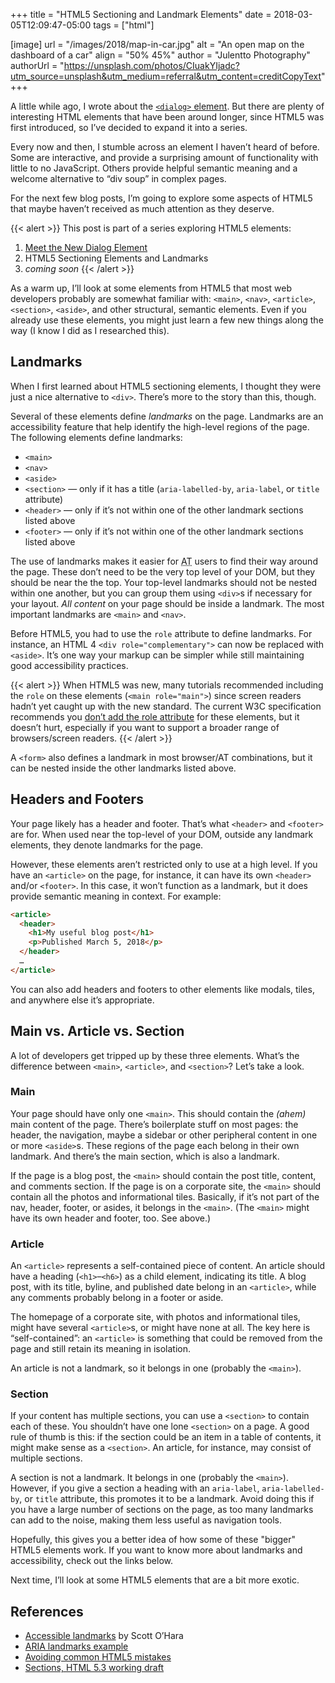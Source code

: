 +++
title = "HTML5 Sectioning and Landmark Elements"
date = 2018-03-05T12:09:47-05:00
tags = ["html"]

[image]
  url = "/images/2018/map-in-car.jpg"
  alt = "An open map on the dashboard of a car"
  align = "50% 45%"
  author = "Julentto Photography"
  authorUrl = "https://unsplash.com/photos/CIuakYIjadc?utm_source=unsplash&utm_medium=referral&utm_content=creditCopyText"
+++

A little while ago, I wrote about the [`<dialog>` element](/posts/2018/meet-the-new-dialog-element/). But there are plenty of interesting HTML elements that have been around longer, since HTML5 was first introduced, so I’ve decided to expand it into a series.

Every now and then, I stumble across an element I haven’t heard of before. Some are interactive, and provide a surprising amount of functionality with little to no JavaScript. Others provide helpful semantic meaning and a welcome alternative to “div soup” in complex pages.

For the next few blog posts, I’m going to explore some aspects of HTML5 that maybe haven’t received as much attention as they deserve.

{{< alert >}}
This post is part of a series exploring HTML5 elements:

1. [Meet the New Dialog Element](/posts/2018/meet-the-new-dialog-element/)
2. HTML5 Sectioning Elements and Landmarks
3. *coming soon*
{{< /alert >}}

As a warm up, I’ll look at some elements from HTML5 that most web developers probably are somewhat familiar with: `<main>`, `<nav>`, `<article>`, `<section>`, `<aside>`, and other structural, semantic elements. Even if you already use these elements, you might just learn a few new things along the way (I know I did as I researched this).

## Landmarks

When I first learned about HTML5 sectioning elements, I thought they were just a nice alternative to `<div>`. There’s more to the story than this, though.

Several of these elements define *landmarks* on the page. Landmarks are an accessibility feature that help identify the high-level regions of the page. The following elements define landmarks:

* `<main>`
* `<nav>`
* `<aside>`
* `<section>` — only if it has a title (`aria-labelled-by`, `aria-label`, or `title` attribute)
* `<header>` — only if it’s not within one of the other landmark sections listed above
* `<footer>` — only if it’s not within one of the other landmark sections listed above

The use of landmarks makes it easier for <abbr title="assistive technology">AT</abbr> users to find their way around the page. These don’t need to be the very top level of your DOM, but they should be near the the top. Your top-level landmarks should not be nested within one another, but you can group them using `<div>`s if necessary for your layout. *All content* on your page should be inside a landmark. The most important landmarks are `<main>` and `<nav>`.

Before HTML5, you had to use the `role` attribute to define landmarks. For instance, an HTML 4 `<div role="complementary">` can now be replaced with `<aside>`. It’s one way your markup can be simpler while still maintaining good accessibility practices.

{{< alert >}}
When HTML5 was new, many tutorials recommended including the `role` on these elements (`<main role="main">`) since screen readers hadn’t yet caught up with the new standard. The current W3C specification recommends you [don’t add the role attribute](https://www.w3.org/TR/html52/dom.html#do-not-set) for these elements, but it doesn’t hurt, especially if you want to support a broader range of browsers/screen readers.
{{< /alert >}}

A `<form>` also defines a landmark in most browser/AT combinations, but it can be nested inside the other landmarks listed above.

## Headers and Footers

Your page likely has a header and footer. That’s what `<header>` and `<footer>` are for. When used near the top-level of your DOM, outside any landmark elements, they denote landmarks for the page.

However, these elements aren’t restricted only to use at a high level. If you have an `<article>` on the page, for instance, it can have its own `<header>` and/or `<footer>`. In this case, it won’t function as a landmark, but it does provide semantic meaning in context. For example:

```html
<article>
  <header>
    <h1>My useful blog post</h1>
    <p>Published March 5, 2018</p>
  </header>
  …
</article>
```

You can also add headers and footers to other elements like modals, tiles, and anywhere else it’s appropriate.

## Main vs. Article vs. Section

A lot of developers get tripped up by these three elements. What’s the difference between `<main>`, `<article>`, and `<section>`? Let’s take a look.

### Main

Your page should have only one `<main>`. This should contain the *(ahem)* main content of the page. There’s boilerplate stuff on most pages: the header, the navigation, maybe a sidebar or other peripheral content in one or more `<aside>`s. These regions of the page each belong in their own landmark. And there’s the main section, which is also a landmark.

If the page is a blog post, the `<main>` should contain the post title, content, and comments section. If the page is on a corporate site, the `<main>` should contain all the photos and informational tiles. Basically, if it’s not part of the nav, header, footer, or asides, it belongs in the `<main>`. (The `<main>` might have its own header and footer, too. See above.)

### Article

An `<article>` represents a self-contained piece of content. An article should have a heading (`<h1>`–`<h6>`) as a child element, indicating its title. A blog post, with its title, byline, and published date belong in an `<article>`, while any comments probably belong in a footer or aside.

The homepage of a corporate site, with photos and informational tiles, might have several `<article>`s, or might have none at all. The key here is “self-contained”: an `<article>` is something that could be removed from the page and still retain its meaning in isolation.

An article is not a landmark, so it belongs in one (probably the `<main>`).

### Section

If your content has multiple sections, you can use a `<section>` to contain each of these. You shouldn’t have one lone `<section>` on a page. A good rule of thumb is this: if the section could be an item in a table of contents, it might make sense as a `<section>`. An article, for instance, may consist of multiple sections.

A section is not a landmark. It belongs in one (probably the `<main>`). However, if you give a section a heading with an `aria-label`, `aria-labelled-by`, or `title` attribute, this promotes it to be a landmark. Avoid doing this if you have a large number of sections on the page, as too many landmarks can add to the noise, making them less useful as navigation tools.

Hopefully, this gives you a better idea of how some of these "bigger" HTML5 elements work. If you want to know more about landmarks and accessibility, check out the links below.

Next time, I’ll look at some HTML5 elements that are a bit more exotic.

## References

* [Accessible landmarks](http://www.scottohara.me/blog/2018/03/03/landmarks.html) by Scott O’Hara
* [ARIA landmarks example](https://www.w3.org/TR/wai-aria-practices/examples/landmarks/HTML5.html)
* [Avoiding common HTML5 mistakes](http://html5doctor.com/avoiding-common-html5-mistakes/)
* [Sections, HTML 5.3 working draft](https://www.w3.org/TR/html53/sections.html)
